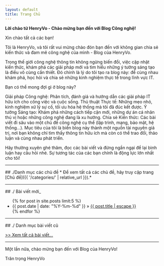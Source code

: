 ```yaml
---
layout: default
title: Trang Chủ
---
```


**Lời chào từ HenryVo - Chào mừng bạn đến với Blog Công nghệ!**

Xin chào tất cả các bạn!

Tôi là HenryVo, và tôi rất vui mừng chào đón bạn đến với không gian chia sẻ kiến thức và đam mê công nghệ của mình - Blog của HenryVo.

Trong thế giới công nghệ thông tin không ngừng biến đổi, việc cập nhật kiến thức, khám phá các giải pháp mới và tìm hiểu những ý tưởng sáng tạo là điều vô cùng cần thiết. Đó chính là lý do tôi tạo ra blog này: để cùng nhau khám phá, học hỏi và chia sẻ những kinh nghiệm thực tế trong lĩnh vực IT.

Bạn có thể mong đợi gì ở blog này?

Giải pháp Công nghệ: Phân tích, đánh giá và hướng dẫn các giải pháp IT hữu ích cho công việc và cuộc sống.
Thủ thuật Thực tế: Những mẹo nhỏ, kinh nghiệm xử lý sự cố, tối ưu hóa hệ thống mà tôi đã đúc kết được.
Ý tưởng Sáng tạo: Khám phá những cách tiếp cận mới, những dự án cá nhân thú vị hoặc những công nghệ đang là xu hướng.
Chia sẻ Kiến thức: Các bài viết đi sâu vào một chủ đề công nghệ cụ thể (lập trình, mạng, bảo mật, hệ thống…).
Mục tiêu của tôi là biến blog này thành một nguồn tài nguyên giá trị, nơi bạn không chỉ tìm thấy thông tin hữu ích mà còn có thể trao đổi, thảo luận và cùng nhau phát triển.

Hãy thường xuyên ghé thăm, đọc các bài viết và đừng ngần ngại để lại bình luận hay câu hỏi nhé. Sự tương tác của các bạn chính là động lực lớn nhất cho tôi!

<hr style="border-color: #333;"> ## ./Danh mục các chủ đề
* Để xem tất cả các chủ đề, hãy truy cập trang [Chủ đề]({{ '/categories/' | relative_url }}).*

<hr style="border-color: #333;"> ## ./ Bài viết mới_

<ul class="post-list">
  {% for post in site.posts limit:5 %}
    <li>
      <span class="post-meta">{{ post.date | date: "%Y-%m-%d" }}</span> » <a href="{{ post.url | relative_url }}">{{ post.title | escape }}</a>
    </li>
  {% endfor %}
</ul>

<hr style="border-color: #333;"> ## ./ Danh mục bài viết cũ

<p><a href="{{ '/archive/' | relative_url }}">>> Xem tất cả bài viết...</a></p> <hr style="border-color: #333;"> Một lần nữa, chào mừng bạn đến với Blog của HenryVo!

Trân trọng
HenryVo
